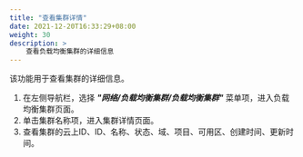 ```yaml
---
title: "查看集群详情"
date: 2021-12-20T16:33:29+08:00
weight: 30
description: >
    查看负载均衡集群的详细信息
---
```


该功能用于查看集群的详细信息。

1. 在左侧导航栏，选择 **_"网络/负载均衡集群/负载均衡集群"_** 菜单项，进入负载均衡集群页面。
2. 单击集群名称项，进入集群详情页面。
2. 查看集群的云上ID、ID、名称、状态、域、项目、可用区、创建时间、更新时间。